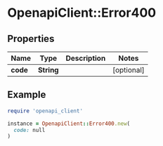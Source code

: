 # OpenapiClient::Error400

## Properties

| Name | Type | Description | Notes |
| ---- | ---- | ----------- | ----- |
| **code** | **String** |  | [optional] |

## Example

```ruby
require 'openapi_client'

instance = OpenapiClient::Error400.new(
  code: null
)
```


